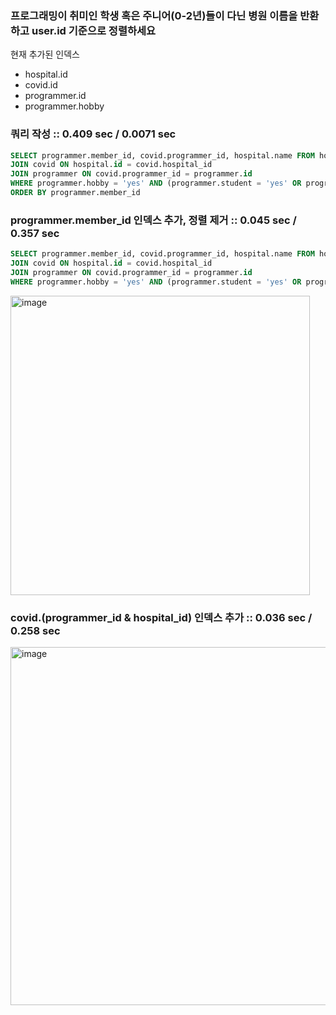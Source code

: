 ### 프로그래밍이 취미인 학생 혹은 주니어(0-2년)들이 다닌 병원 이름을 반환하고 user.id 기준으로 정렬하세요

현재 추가된 인덱스
- hospital.id 
- covid.id
- programmer.id
- programmer.hobby

### 쿼리 작성 :: 0.409 sec / 0.0071 sec

``` SQL 
SELECT programmer.member_id, covid.programmer_id, hospital.name FROM hospital
JOIN covid ON hospital.id = covid.hospital_id
JOIN programmer ON covid.programmer_id = programmer.id
WHERE programmer.hobby = 'yes' AND (programmer.student = 'yes' OR programmer.years_coding = '0-2 years')
ORDER BY programmer.member_id
```

### programmer.member_id 인덱스 추가, 정렬 제거 :: 0.045 sec / 0.357 sec

``` SQL 
SELECT programmer.member_id, covid.programmer_id, hospital.name FROM hospital
JOIN covid ON hospital.id = covid.hospital_id
JOIN programmer ON covid.programmer_id = programmer.id
WHERE programmer.hobby = 'yes' AND (programmer.student = 'yes' OR programmer.years_coding = '0-2 years')
```

<img width="479" alt="image" src="https://user-images.githubusercontent.com/46060746/142183782-3b4e46d5-5df3-4af8-a349-596d885a66a9.png">



### covid.(programmer_id & hospital_id) 인덱스 추가 :: 0.036 sec / 0.258 sec

<img width="573" alt="image" src="https://user-images.githubusercontent.com/46060746/142183713-d3fac9c3-4064-4cbf-a41c-0f92fd94b65b.png">


